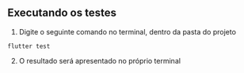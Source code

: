 ## Executando os testes

1. Digite o seguinte comando no terminal, dentro da pasta do projeto
```
flutter test
```

2. O resultado será apresentado no próprio terminal